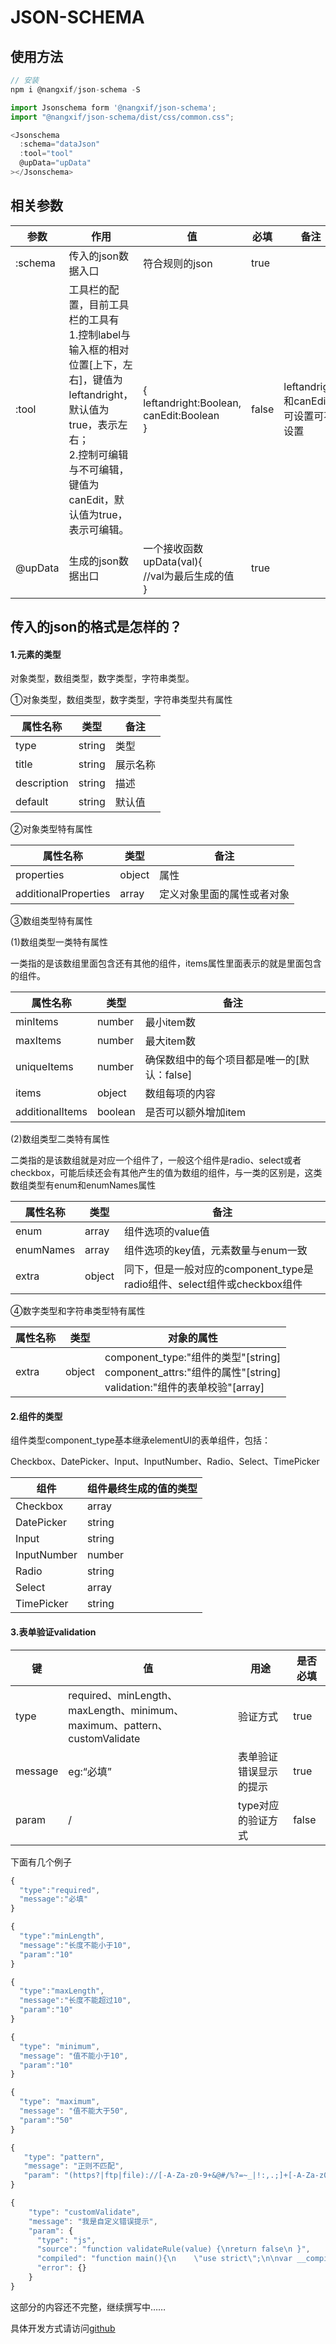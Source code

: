 # JSON-SCHEMA

## 使用方法

```javascript
// 安装
npm i @nangxif/json-schema -S

import Jsonschema form '@nangxif/json-schema';
import "@nangxif/json-schema/dist/css/common.css";

<Jsonschema
  :schema="dataJson"
  :tool="tool"
  @upData="upData"
></Jsonschema>
```

## 相关参数

| 参数    | 作用                                                         | 值                                                           | 必填  | 备注                                |
| ------- | ------------------------------------------------------------ | ------------------------------------------------------------ | ----- | ----------------------------------- |
| :schema | 传入的json数据入口                                           | 符合规则的json                                               | true  |                                     |
| :tool   | 工具栏的配置，目前工具栏的工具有<br />1.控制label与输入框的相对位置[上下，左右]，键值为leftandright，默认值为true，表示左右；<br />2.控制可编辑与不可编辑，键值为canEdit，默认值为true，表示可编辑。 | {<br />leftandright:Boolean,<br />canEdit:Boolean<br />}     | false | leftandright和canEdit可设置可不设置 |
| @upData | 生成的json数据出口                                           | 一个接收函数<br />upData(val){<br />//val为最后生成的值<br />} | true  |                                     |


## 传入的json的格式是怎样的？

#### 1.元素的类型

对象类型，数组类型，数字类型，字符串类型。

①对象类型，数组类型，数字类型，字符串类型共有属性

| 属性名称    | 类型   | 备注     |
| ----------- | ------ | -------- |
| type        | string | 类型     |
| title       | string | 展示名称 |
| description | string | 描述     |
| default     | string | 默认值   |

②对象类型特有属性

| 属性名称             | 类型   | 备注                       |
| -------------------- | ------ | -------------------------- |
| properties           | object | 属性                       |
| additionalProperties | array  | 定义对象里面的属性或者对象 |

③数组类型特有属性

(1)数组类型一类特有属性

一类指的是该数组里面包含还有其他的组件，items属性里面表示的就是里面包含的组件。

| 属性名称        | 类型    | 备注                                        |
| --------------- | ------- | ------------------------------------------- |
| minItems        | number  | 最小item数                                  |
| maxItems        | number  | 最大item数                                  |
| uniqueItems     | number  | 确保数组中的每个项目都是唯一的[默认：false] |
| items           | object  | 数组每项的内容                              |
| additionalItems | boolean | 是否可以额外增加item                        |

(2)数组类型二类特有属性

二类指的是该数组就是对应一个组件了，一般这个组件是radio、select或者checkbox，可能后续还会有其他产生的值为数组的组件，与一类的区别是，这类数组类型有enum和enumNames属性

| 属性名称  | 类型   | 备注                                                         |
| --------- | ------ | ------------------------------------------------------------ |
| enum      | array  | 组件选项的value值                                            |
| enumNames | array  | 组件选项的key值，元素数量与enum一致                          |
| extra     | object | 同下，但是一般对应的component_type是radio组件、select组件或checkbox组件 |

④数字类型和字符串类型特有属性

| 属性名称 | 类型   | 对象的属性                                                   |
| -------- | ------ | ------------------------------------------------------------ |
| extra    | object | component_type:"组件的类型"[string]<br />component_attrs:"组件的属性"[string]<br />validation:"组件的表单校验"[array] |

#### 2.组件的类型

组件类型component_type基本继承elementUI的表单组件，包括：

Checkbox、DatePicker、Input、InputNumber、Radio、Select、TimePicker

| 组件        | 组件最终生成的值的类型 |
| ----------- | ---------------------- |
| Checkbox    | array                  |
| DatePicker  | string                 |
| Input       | string                 |
| InputNumber | number                 |
| Radio       | string                 |
| Select      | array                  |
| TimePicker  | string                 |

#### 3.表单验证validation

| 键      | 值                                                           | 用途                   | 是否必填 |
| ------- | ------------------------------------------------------------ | ---------------------- | -------- |
| type    | required、minLength、maxLength、minimum、maximum、pattern、customValidate | 验证方式               | true     |
| message | eg:“必填”                                                    | 表单验证错误显示的提示 | true     |
| param   | /                                                            | type对应的验证方式     | false    |

下面有几个例子

```javascript
{
  "type":"required",
  "message":"必填"
}
```

```javascript
{
  "type":"minLength",
  "message":"长度不能小于10",
  "param":"10"
}
```

```javascript
{
  "type":"maxLength",
  "message":"长度不能超过10",
  "param":"10"
}
```

```javascript
{
  "type": "minimum",
  "message": "值不能小于10",
  "param":"10"
}
```

```javascript
{
  "type": "maximum",
  "message": "值不能大于50",
  "param":"50"
}
```

```javascript
{
   "type": "pattern",
   "message": "正则不匹配",
   "param": "(https?|ftp|file)://[-A-Za-z0-9+&@#/%?=~_|!:,.;]+[-A-Za-z0-9+&@#/%=~_|]"
}
```

```javascript
{
    "type": "customValidate",
    "message": "我是自定义错误提示",
    "param": {
      "type": "js",
      "source": "function validateRule(value) {\nreturn false\n }",
      "compiled": "function main(){\n    \"use strict\";\n\nvar __compiledFunc__ = function validateRule(value) {\n  return false;\n};\n    return __compiledFunc__.apply(this, arguments);\n  }",
      "error": {}
    }
}
```

这部分的内容还不完整，继续撰写中……

具体开发方式请访问[github](https://github.com/Nangxif/json_schema)
